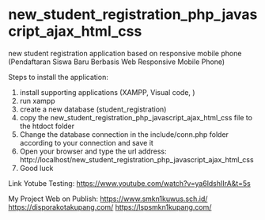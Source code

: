 # new_student_registration_php_javascript_ajax_html_css
new student registration application based on responsive mobile phone (Pendaftaran Siswa Baru Berbasis Web Responsive Mobile Phone)

Steps to install the application:
1. install supporting applications (XAMPP, Visual code, )
2. run xampp
3. create a new database (student_registration)
4. copy the new_student_registration_php_javascript_ajax_html_css file to the htdoct folder
5. Change the database connection in the include/conn.php folder according to your connection and save it
6. Open your browser and type the url address: http://localhost/new_student_registration_php_javascript_ajax_html_css
7. Good luck

Link Yotube Testing:
https://www.youtube.com/watch?v=ya6ldshIIrA&t=5s


My Project Web on Publish:
https://www.smkn1kuwus.sch.id/
https://disporakotakupang.com/
https://lspsmkn1kupang.com/


